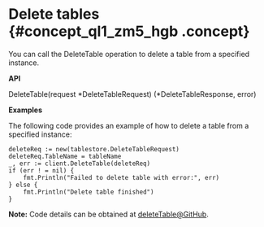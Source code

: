 # Delete tables {#concept_ql1_zm5_hgb .concept}

You can call the DeleteTable operation to delete a table from a specified instance.

**API**

DeleteTable\(request \*DeleteTableRequest\) \(\*DeleteTableResponse, error\)

**Examples**

The following code provides an example of how to delete a table from a specified instance:

```language-Go
deleteReq := new(tablestore.DeleteTableRequest)
deleteReq.TableName = tableName
_, err := client.DeleteTable(deleteReq)
if (err ! = nil) {
	fmt.Println("Failed to delete table with error:", err)
} else {
	fmt.Println("Delete table finished")
}

```

**Note:** Code details can be obtained at [deleteTable@GitHub](https://github.com/aliyun/aliyun-tablestore-go-sdk/blob/master/sample/TableOperation.go).

